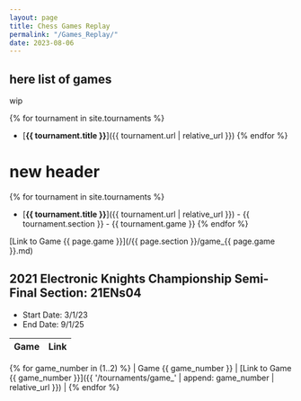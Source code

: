 ```yaml
---
layout: page
title: Chess Games Replay
permalink: "/Games_Replay/"
date: 2023-08-06
---
```

## here list of games

wip

{% for tournament in site.tournaments %}
- [**{{ tournament.title }}**]({{ tournament.url | relative_url }})
{% endfor %}

# new header

{% for tournament in site.tournaments %}
- [**{{ tournament.title }}**]({{ tournament.url | relative_url }}) - {{ tournament.section }} - {{ tournament.game }}
{% endfor %}


[Link to Game {{ page.game }}](/{{ page.section }}/game_{{ page.game }}.md)

## 2021 Electronic Knights Championship Semi-Final Section: 21ENs04

- Start Date: 3/1/23
- End Date: 9/1/25

| Game | Link |
|------|------|
{% for game_number in (1..2) %}
| Game {{ game_number }} | [Link to Game {{ game_number }}]({{ '/tournaments/game_' | append: game_number | relative_url }}) |
{% endfor %}




